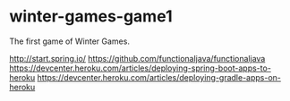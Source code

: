 # winter-games-game1
The first game of Winter Games.

http://start.spring.io/
https://github.com/functionaljava/functionaljava
https://devcenter.heroku.com/articles/deploying-spring-boot-apps-to-heroku
https://devcenter.heroku.com/articles/deploying-gradle-apps-on-heroku


